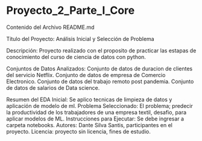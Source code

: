 # Proyecto_2_Parte_I_Core

Contenido del Archivo README.md

Título del Proyecto: Análisis Inicial y Selección de Problema

Descripción: Proyecto realizado con el proposito de practicar 
            las estapas de conocimiento del curso de ciencia de datos con python.

Conjuntos de Datos Analizados: Conjunto de datos de duracion de clientes del servicio Netflix.
                               Conjunto de datos de empresa de Comercio Electronico.
                               Conjunto de datos del trabajo remoto post pandemia.
                               Conjunto de datos de salarios de Data science.
                               
Resumen del EDA Inicial: Se aplico tecnicas de limpieza de datos y aplicación de modelo de ml.
Problema Seleccionado: El problema; predecir la productividad de los trabajadores de una empresa textil, desafio, para aplicar modelos de ML.
Instrucciones para Ejecutar: Se debe ingresar a carpeta notebooks.
Autores: Dante Silva Santis, participantes en el proyecto.
Licencia: proyecto sin licencia, fines de estudio.
